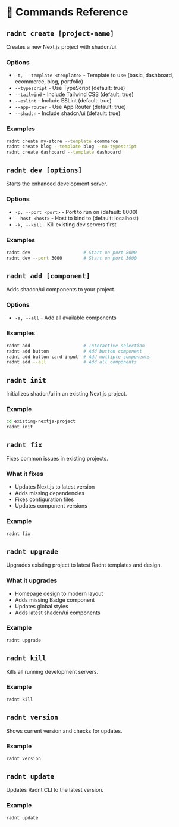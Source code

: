 # 🔧 Commands Reference

## `radnt create [project-name]`

Creates a new Next.js project with shadcn/ui.

### Options
- `-t, --template <template>` - Template to use (basic, dashboard, ecommerce, blog, portfolio)
- `--typescript` - Use TypeScript (default: true)
- `--tailwind` - Include Tailwind CSS (default: true)
- `--eslint` - Include ESLint (default: true)
- `--app-router` - Use App Router (default: true)
- `--shadcn` - Include shadcn/ui (default: true)

### Examples
```bash
radnt create my-store --template ecommerce
radnt create blog --template blog --no-typescript
radnt create dashboard --template dashboard
```

## `radnt dev [options]`

Starts the enhanced development server.

### Options
- `-p, --port <port>` - Port to run on (default: 8000)
- `--host <host>` - Host to bind to (default: localhost)
- `-k, --kill` - Kill existing dev servers first

### Examples
```bash
radnt dev                    # Start on port 8000
radnt dev --port 3000        # Start on port 3000
```

## `radnt add [component]`

Adds shadcn/ui components to your project.

### Options
- `-a, --all` - Add all available components

### Examples
```bash
radnt add                    # Interactive selection
radnt add button             # Add button component
radnt add button card input  # Add multiple components
radnt add --all              # Add all components
```

## `radnt init`

Initializes shadcn/ui in an existing Next.js project.

### Example
```bash
cd existing-nextjs-project
radnt init
```

## `radnt fix`

Fixes common issues in existing projects.

### What it fixes
- Updates Next.js to latest version
- Adds missing dependencies
- Fixes configuration files
- Updates component versions

### Example
```bash
radnt fix
```

## `radnt upgrade`

Upgrades existing project to latest Radnt templates and design.

### What it upgrades
- Homepage design to modern layout
- Adds missing Badge component
- Updates global styles
- Adds latest shadcn/ui components

### Example
```bash
radnt upgrade
```

## `radnt kill`

Kills all running development servers.

### Example
```bash
radnt kill
```

## `radnt version`

Shows current version and checks for updates.

### Example
```bash
radnt version
```

## `radnt update`

Updates Radnt CLI to the latest version.

### Example
```bash
radnt update
```
